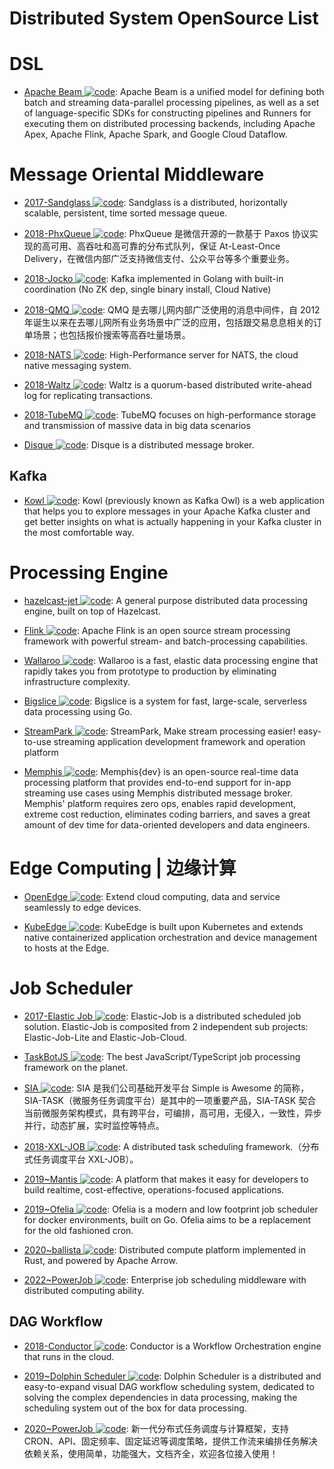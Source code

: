 # Distributed System OpenSource List

# DSL

- [Apache Beam ![code](https://ng-tech.icu/assets/code.svg)](https://github.com/apache/beam): Apache Beam is a unified model for defining both batch and streaming data-parallel processing pipelines, as well as a set of language-specific SDKs for constructing pipelines and Runners for executing them on distributed processing backends, including Apache Apex, Apache Flink, Apache Spark, and Google Cloud Dataflow.

# Message Oriental Middleware

- [2017-Sandglass ![code](https://ng-tech.icu/assets/code.svg)](https://github.com/celrenheit/sandglass): Sandglass is a distributed, horizontally scalable, persistent, time sorted message queue.

- [2018-PhxQueue ![code](https://ng-tech.icu/assets/code.svg)](https://github.com/Tencent/phxqueue): PhxQueue 是微信开源的一款基于 Paxos 协议实现的高可用、高吞吐和高可靠的分布式队列，保证 At-Least-Once Delivery，在微信内部广泛支持微信支付、公众平台等多个重要业务。

- [2018-Jocko ![code](https://ng-tech.icu/assets/code.svg)](https://github.com/travisjeffery/jocko): Kafka implemented in Golang with built-in coordination (No ZK dep, single binary install, Cloud Native)

- [2018-QMQ ![code](https://ng-tech.icu/assets/code.svg)](https://github.com/qunarcorp/qmq): QMQ 是去哪儿网内部广泛使用的消息中间件，自 2012 年诞生以来在去哪儿网所有业务场景中广泛的应用，包括跟交易息息相关的订单场景；也包括报价搜索等高吞吐量场景。

- [2018-NATS ![code](https://ng-tech.icu/assets/code.svg)](https://github.com/nats-io/nats-server): High-Performance server for NATS, the cloud native messaging system.

- [2018-Waltz ![code](https://ng-tech.icu/assets/code.svg)](https://github.com/wepay/waltz): Waltz is a quorum-based distributed write-ahead log for replicating transactions.

- [2018-TubeMQ ![code](https://ng-tech.icu/assets/code.svg)](https://github.com/Tencent/TubeMQ): TubeMQ focuses on high-performance storage and transmission of massive data in big data scenarios

- [Disque ![code](https://ng-tech.icu/assets/code.svg)](https://github.com/antirez/disque): Disque is a distributed message broker.

## Kafka

- [Kowl ![code](https://ng-tech.icu/assets/code.svg)](https://github.com/cloudhut/kowl): Kowl (previously known as Kafka Owl) is a web application that helps you to explore messages in your Apache Kafka cluster and get better insights on what is actually happening in your Kafka cluster in the most comfortable way.

# Processing Engine

- [hazelcast-jet ![code](https://ng-tech.icu/assets/code.svg)](https://github.com/hazelcast/hazelcast-jet): A general purpose distributed data processing engine, built on top of Hazelcast.

- [Flink ![code](https://ng-tech.icu/assets/code.svg)](https://github.com/apache/flink): Apache Flink is an open source stream processing framework with powerful stream- and batch-processing capabilities.

- [Wallaroo ![code](https://ng-tech.icu/assets/code.svg)](https://github.com/wallaroolabs/wallaroo): Wallaroo is a fast, elastic data processing engine that rapidly takes you from prototype to production by eliminating infrastructure complexity.

- [Bigslice ![code](https://ng-tech.icu/assets/code.svg)](https://bigslice.io): Bigslice is a system for fast, large-scale, serverless data processing using Go.

- [StreamPark ![code](https://ng-tech.icu/assets/code.svg)](https://github.com/apache/incubator-streampark): StreamPark, Make stream processing easier! easy-to-use streaming application development framework and operation platform

- [Memphis ![code](https://ng-tech.icu/assets/code.svg)](https://github.com/memphisdev): Memphis{dev} is an open-source real-time data processing platform that provides end-to-end support for in-app streaming use cases using Memphis distributed message broker. Memphis' platform requires zero ops, enables rapid development, extreme cost reduction, eliminates coding barriers, and saves a great amount of dev time for data-oriented developers and data engineers.

# Edge Computing | 边缘计算

- [OpenEdge ![code](https://ng-tech.icu/assets/code.svg)](https://github.com/baidu/openedge): Extend cloud computing, data and service seamlessly to edge devices.

- [KubeEdge ![code](https://ng-tech.icu/assets/code.svg)](https://github.com/kubeedge/kubeedge): KubeEdge is built upon Kubernetes and extends native containerized application orchestration and device management to hosts at the Edge.

# Job Scheduler

- [2017-Elastic Job ![code](https://ng-tech.icu/assets/code.svg)](https://github.com/elasticjob/elastic-job-lite): Elastic-Job is a distributed scheduled job solution. Elastic-Job is composited from 2 independent sub projects: Elastic-Job-Lite and Elastic-Job-Cloud.

- [TaskBotJS ![code](https://ng-tech.icu/assets/code.svg)](https://github.com/eropple/taskbotjs): The best JavaScript/TypeScript job processing framework on the planet.

- [SIA ![code](https://ng-tech.icu/assets/code.svg)](https://github.com/siaorg/sia-task): SIA 是我们公司基础开发平台 Simple is Awesome 的简称，SIA-TASK（微服务任务调度平台）是其中的一项重要产品，SIA-TASK 契合当前微服务架构模式，具有跨平台，可编排，高可用，无侵入，一致性，异步并行，动态扩展，实时监控等特点。

- [2018-XXL-JOB ![code](https://ng-tech.icu/assets/code.svg)](https://github.com/xuxueli/xxl-job/): A distributed task scheduling framework.（分布式任务调度平台 XXL-JOB）。

- [2019~Mantis ![code](https://ng-tech.icu/assets/code.svg)](https://github.com/netflix/mantis/): A platform that makes it easy for developers to build realtime, cost-effective, operations-focused applications.

- [2019~Ofelia ![code](https://ng-tech.icu/assets/code.svg)](https://github.com/mcuadros/ofelia): Ofelia is a modern and low footprint job scheduler for docker environments, built on Go. Ofelia aims to be a replacement for the old fashioned cron.

- [2020~ballista ![code](https://ng-tech.icu/assets/code.svg)](https://github.com/ballista-compute/ballista): Distributed compute platform implemented in Rust, and powered by Apache Arrow.

- [2022~PowerJob ![code](https://ng-tech.icu/assets/code.svg)](https://github.com/PowerJob/PowerJob): Enterprise job scheduling middleware with distributed computing ability.

## DAG Workflow

- [2018-Conductor ![code](https://ng-tech.icu/assets/code.svg)](https://netflix.github.io/conductor/): Conductor is a Workflow Orchestration engine that runs in the cloud.

- [2019~Dolphin Scheduler ![code](https://ng-tech.icu/assets/code.svg)](https://github.com/apache/incubator-dolphinscheduler): Dolphin Scheduler is a distributed and easy-to-expand visual DAG workflow scheduling system, dedicated to solving the complex dependencies in data processing, making the scheduling system out of the box for data processing.

- [2020~PowerJob ![code](https://ng-tech.icu/assets/code.svg)](https://github.com/KFCFans/PowerJob): 新一代分布式任务调度与计算框架，支持 CRON、API、固定频率、固定延迟等调度策略，提供工作流来编排任务解决依赖关系，使用简单，功能强大，文档齐全，欢迎各位接入使用！
